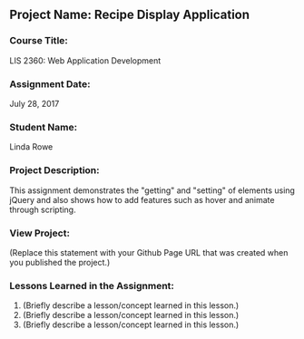 ## Project Name:  Recipe Display Application

### Course Title:
LIS 2360:  Web Application Development

### Assignment Date:  
July 28, 2017

### Student Name:  
Linda Rowe

### Project Description:
This assignment demonstrates the "getting" and "setting" of elements using jQuery and also shows how to add features such as hover and animate through scripting.

### View Project:
(Replace this statement with your Github Page URL that was created when you 
 published the project.)

### Lessons Learned in the Assignment:
1. (Briefly describe a lesson/concept learned in this lesson.)
2. (Briefly describe a lesson/concept learned in this lesson.)
3. (Briefly describe a lesson/concept learned in this lesson.)

